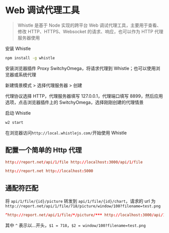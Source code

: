 # Web 调试代理工具

> Whistle 是基于 Node 实现的跨平台 Web 调试代理工具，主要用于查看、修改 HTTP、HTTPS、Websocket 的请求、响应，也可以作为 HTTP 代理服务器使用

安装 Whistle

```bash
npm install -g whistle
```

安装浏览器插件 Proxy SwitchyOmega，将请求代理到 Whistle；也可以使用浏览器或系统代理

新建情景模式 > 选择代理服务器 > 创建

代理协议选择 HTTP，代理服务器填写 127.0.0.1，代理端口填写 8899，然后应用选项，点击浏览器插件上的 SwitchyOmega，选择刚刚创建的代理情景

启动 Whistle

```bash
w2 start
```

在浏览器访问`http://local.whistlejs.com/`开始使用 Whistle

## 配置一个简单的 Http 代理

```conf
http://report.net/api/1/file http://localhost:3000/api/1/file

http://report.net http://localhost:5000
```

## 通配符匹配

将 `api/1/file/{id}/picture` 转发到 `api/1/file/{id}/chart`，请求的 url 为 `http://report.net/api/1/file/718/picture/window/100?filename=test.png`

```conf
^http://report.net/api/1/file/*/picture/*** http://localhost:3000/api/1/file/$1/chart/$2
```

其中 `^` 表示以...开头，`$1 = 718`，`$2 = window/100?filename=test.png`
